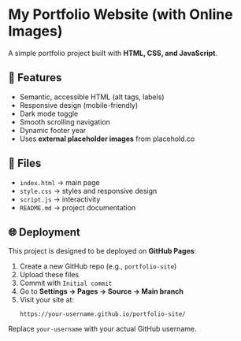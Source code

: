 # My Portfolio Website (with Online Images)

A simple portfolio project built with **HTML, CSS, and JavaScript**.

## 🚀 Features
- Semantic, accessible HTML (alt tags, labels)
- Responsive design (mobile-friendly)
- Dark mode toggle
- Smooth scrolling navigation
- Dynamic footer year
- Uses **external placeholder images** from placehold.co

## 📂 Files
- `index.html` → main page
- `style.css` → styles and responsive design
- `script.js` → interactivity
- `README.md` → project documentation

## 🌐 Deployment
This project is designed to be deployed on **GitHub Pages**:

1. Create a new GitHub repo (e.g., `portfolio-site`)
2. Upload these files
3. Commit with `Initial commit`
4. Go to **Settings → Pages → Source → Main branch**
5. Visit your site at:
   ```
   https://your-username.github.io/portfolio-site/
   ```

Replace `your-username` with your actual GitHub username.

